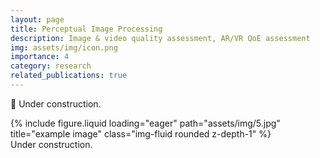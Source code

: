 ```yaml
---
layout: page
title: Perceptual Image Processing
description: Image & video quality assessment, AR/VR QoE assessment
img: assets/img/icon.png
importance: 4
category: research
related_publications: true
---
```

🚧 Under construction.

<div class="row">
    <div class="col-sm mt-3 mt-md-0">
        {% include figure.liquid loading="eager" path="assets/img/5.jpg" title="example image" class="img-fluid rounded z-depth-1" %}
    </div>
</div>
<div class="caption">
    Under construction.
</div>
